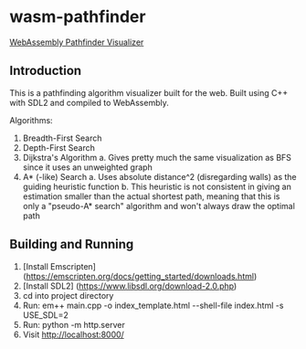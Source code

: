 # wasm-pathfinder
[WebAssembly Pathfinder Visualizer](https://justinliang1020.github.io/wasm-pathfinder/)

Introduction
------------------

This is a pathfinding algorithm visualizer built for the web. Built using C++ with SDL2 and compiled to WebAssembly.

Algorithms:
1. Breadth-First Search
2. Depth-First Search
3. Dijkstra's Algorithm 
a. Gives pretty much the same visualization as BFS since it uses an unweighted graph
4. A* (-like) Search
a. Uses absolute distance^2 (disregarding walls) as the guiding heuristic function
b. This heuristic is not consistent in giving an estimation smaller than the actual shortest path, meaning that this is only a "pseudo-A* search" algorithm and won't always draw the optimal path

Building and Running
---------------------

1. [Install Emscripten] (https://emscripten.org/docs/getting_started/downloads.html)
2. [Install SDL2] (https://www.libsdl.org/download-2.0.php)
3. cd into project directory
4. Run: em++ main.cpp -o index_template.html --shell-file index.html -s USE_SDL=2
5. Run: python -m http.server
6. Visit [http://localhost:8000/](http://localhost:8000/)